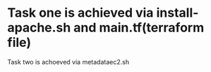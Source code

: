 # Task one is achieved via install-apache.sh and main.tf(terraform file)
Task two is achoeved via metadataec2.sh
